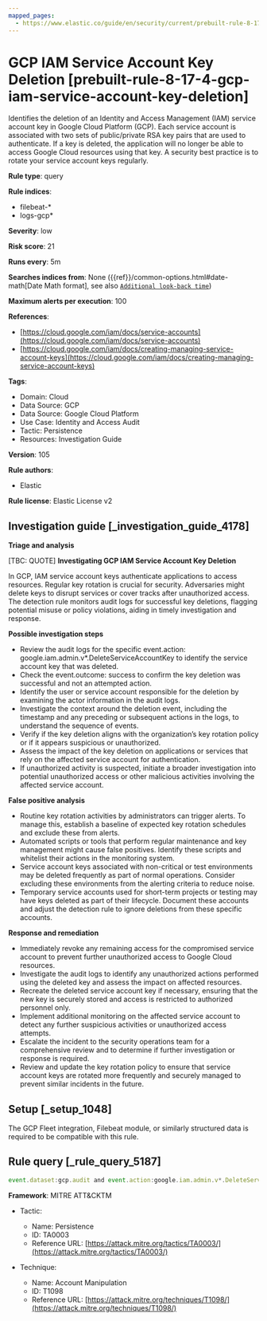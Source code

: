 ```yaml
---
mapped_pages:
  - https://www.elastic.co/guide/en/security/current/prebuilt-rule-8-17-4-gcp-iam-service-account-key-deletion.html
---
```


# GCP IAM Service Account Key Deletion [prebuilt-rule-8-17-4-gcp-iam-service-account-key-deletion]

Identifies the deletion of an Identity and Access Management (IAM) service account key in Google Cloud Platform (GCP). Each service account is associated with two sets of public/private RSA key pairs that are used to authenticate. If a key is deleted, the application will no longer be able to access Google Cloud resources using that key. A security best practice is to rotate your service account keys regularly.

**Rule type**: query

**Rule indices**:

* filebeat-*
* logs-gcp*

**Severity**: low

**Risk score**: 21

**Runs every**: 5m

**Searches indices from**: None ({{ref}}/common-options.html#date-math[Date Math format], see also [`Additional look-back time`](docs-content://solutions/security/detect-and-alert/create-detection-rule.md#rule-schedule))

**Maximum alerts per execution**: 100

**References**:

* [https://cloud.google.com/iam/docs/service-accounts](https://cloud.google.com/iam/docs/service-accounts)
* [https://cloud.google.com/iam/docs/creating-managing-service-account-keys](https://cloud.google.com/iam/docs/creating-managing-service-account-keys)

**Tags**:

* Domain: Cloud
* Data Source: GCP
* Data Source: Google Cloud Platform
* Use Case: Identity and Access Audit
* Tactic: Persistence
* Resources: Investigation Guide

**Version**: 105

**Rule authors**:

* Elastic

**Rule license**: Elastic License v2

## Investigation guide [_investigation_guide_4178]

**Triage and analysis**

[TBC: QUOTE]
**Investigating GCP IAM Service Account Key Deletion**

In GCP, IAM service account keys authenticate applications to access resources. Regular key rotation is crucial for security. Adversaries might delete keys to disrupt services or cover tracks after unauthorized access. The detection rule monitors audit logs for successful key deletions, flagging potential misuse or policy violations, aiding in timely investigation and response.

**Possible investigation steps**

* Review the audit logs for the specific event.action: google.iam.admin.v*.DeleteServiceAccountKey to identify the service account key that was deleted.
* Check the event.outcome: success to confirm the key deletion was successful and not an attempted action.
* Identify the user or service account responsible for the deletion by examining the actor information in the audit logs.
* Investigate the context around the deletion event, including the timestamp and any preceding or subsequent actions in the logs, to understand the sequence of events.
* Verify if the key deletion aligns with the organization’s key rotation policy or if it appears suspicious or unauthorized.
* Assess the impact of the key deletion on applications or services that rely on the affected service account for authentication.
* If unauthorized activity is suspected, initiate a broader investigation into potential unauthorized access or other malicious activities involving the affected service account.

**False positive analysis**

* Routine key rotation activities by administrators can trigger alerts. To manage this, establish a baseline of expected key rotation schedules and exclude these from alerts.
* Automated scripts or tools that perform regular maintenance and key management might cause false positives. Identify these scripts and whitelist their actions in the monitoring system.
* Service account keys associated with non-critical or test environments may be deleted frequently as part of normal operations. Consider excluding these environments from the alerting criteria to reduce noise.
* Temporary service accounts used for short-term projects or testing may have keys deleted as part of their lifecycle. Document these accounts and adjust the detection rule to ignore deletions from these specific accounts.

**Response and remediation**

* Immediately revoke any remaining access for the compromised service account to prevent further unauthorized access to Google Cloud resources.
* Investigate the audit logs to identify any unauthorized actions performed using the deleted key and assess the impact on affected resources.
* Recreate the deleted service account key if necessary, ensuring that the new key is securely stored and access is restricted to authorized personnel only.
* Implement additional monitoring on the affected service account to detect any further suspicious activities or unauthorized access attempts.
* Escalate the incident to the security operations team for a comprehensive review and to determine if further investigation or response is required.
* Review and update the key rotation policy to ensure that service account keys are rotated more frequently and securely managed to prevent similar incidents in the future.


## Setup [_setup_1048]

The GCP Fleet integration, Filebeat module, or similarly structured data is required to be compatible with this rule.


## Rule query [_rule_query_5187]

```js
event.dataset:gcp.audit and event.action:google.iam.admin.v*.DeleteServiceAccountKey and event.outcome:success
```

**Framework**: MITRE ATT&CKTM

* Tactic:

    * Name: Persistence
    * ID: TA0003
    * Reference URL: [https://attack.mitre.org/tactics/TA0003/](https://attack.mitre.org/tactics/TA0003/)

* Technique:

    * Name: Account Manipulation
    * ID: T1098
    * Reference URL: [https://attack.mitre.org/techniques/T1098/](https://attack.mitre.org/techniques/T1098/)




